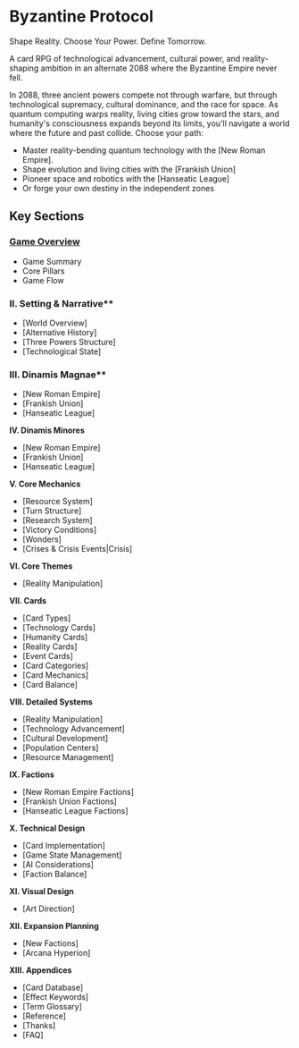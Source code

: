 # Byzantine Protocol
Shape Reality. Choose Your Power. Define Tomorrow.

A card RPG of technological advancement, cultural power, and reality-shaping ambition in an alternate 2088 where the Byzantine Empire never fell.

In 2088, three ancient powers compete not through warfare, but through technological supremacy, cultural dominance, and the race for space. As quantum computing warps reality, living cities grow toward the stars, and humanity's consciousness expands beyond its limits, you'll navigate a world where the future and past collide. Choose your path:

* Master reality-bending quantum technology with the [New Roman Empire].
* Shape evolution and living cities with the [Frankish Union]
* Pioneer space and robotics with the [Hanseatic League]
* Or forge your own destiny in the independent zones 

## Key Sections
### [Game Overview](game-overview.md)
  *   Game Summary
  *   Core Pillars
  *   Game Flow

### II. Setting & Narrative**
  *   [World Overview]
  *   [Alternative History]
  *   [Three Powers Structure]
  *   [Technological State]

### III. Dinamis Magnae**
  *   [New Roman Empire]
  *   [Frankish Union]
  *   [Hanseatic League]

**IV. Dinamis Minores**
  *   [New Roman Empire]
  *   [Frankish Union]
  *   [Hanseatic League]

**V. Core Mechanics**
  *   [Resource System]
  *   [Turn Structure]
  *   [Research System]
  *   [Victory Conditions]
  *   [Wonders]
  *   [Crises & Crisis Events|Crisis]

**VI. Core Themes**
  *   [Reality Manipulation]

**VII. Cards**
  *   [Card Types]
  *   [Technology Cards]
  *   [Humanity Cards]
  *   [Reality Cards]
  *   [Event Cards]
  *   [Card Categories]
  *   [Card Mechanics]
  *   [Card Balance]

**VIII. Detailed Systems**
  *   [Reality Manipulation]
  *   [Technology Advancement]
  *   [Cultural Development]
  *   [Population Centers]
  *   [Resource Management]

**IX. Factions**
  *   [New Roman Empire Factions]
  *   [Frankish Union Factions]
  *   [Hanseatic League Factions]

**X. Technical Design**
  * [Card Implementation]
  * [Game State Management]
  * [AI Considerations]
  * [Faction Balance]

**XI. Visual Design**
  * [Art Direction]

**XII. Expansion Planning**
  * [New Factions]
  * [Arcana Hyperion]

**XIII. Appendices**
  * [Card Database]
  * [Effect Keywords]
  * [Term Glossary]
  * [Reference]
  * [Thanks]
  * [FAQ]
